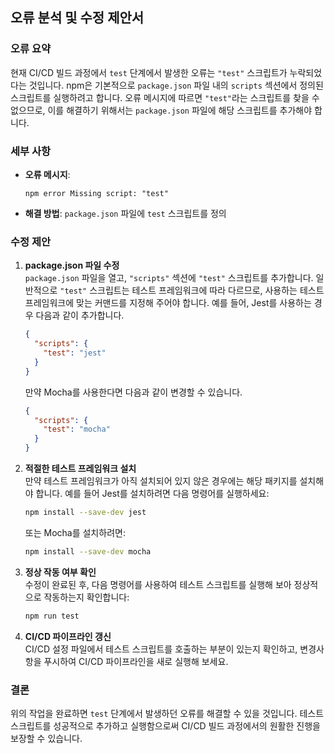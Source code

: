 ## 오류 분석 및 수정 제안서

### 오류 요약
현재 CI/CD 빌드 과정에서 `test` 단계에서 발생한 오류는 `"test"` 스크립트가 누락되었다는 것입니다. npm은 기본적으로 `package.json` 파일 내의 `scripts` 섹션에서 정의된 스크립트를 실행하려고 합니다. 오류 메시지에 따르면 `"test"`라는 스크립트를 찾을 수 없으므로, 이를 해결하기 위해서는 `package.json` 파일에 해당 스크립트를 추가해야 합니다.

### 세부 사항
- **오류 메시지**: 
  ```
  npm error Missing script: "test"
  ```
- **해결 방법**: `package.json` 파일에 `test` 스크립트를 정의

### 수정 제안

1. **package.json 파일 수정**  
   `package.json` 파일을 열고, `"scripts"` 섹션에 `"test"` 스크립트를 추가합니다. 일반적으로 `"test"` 스크립트는 테스트 프레임워크에 따라 다르므로, 사용하는 테스트 프레임워크에 맞는 커맨드를 지정해 주어야 합니다. 예를 들어, Jest를 사용하는 경우 다음과 같이 추가합니다.

   ```json
   {
     "scripts": {
       "test": "jest"
     }
   }
   ```

   만약 Mocha를 사용한다면 다음과 같이 변경할 수 있습니다.

   ```json
   {
     "scripts": {
       "test": "mocha"
     }
   }
   ```

2. **적절한 테스트 프레임워크 설치**  
   만약 테스트 프레임워크가 아직 설치되어 있지 않은 경우에는 해당 패키지를 설치해야 합니다. 예를 들어 Jest를 설치하려면 다음 명령어를 실행하세요:

   ```bash
   npm install --save-dev jest
   ```

   또는 Mocha를 설치하려면:

   ```bash
   npm install --save-dev mocha
   ```

3. **정상 작동 여부 확인**  
   수정이 완료된 후, 다음 명령어를 사용하여 테스트 스크립트를 실행해 보아 정상적으로 작동하는지 확인합니다:

   ```bash
   npm run test
   ```

4. **CI/CD 파이프라인 갱신**  
   CI/CD 설정 파일에서 테스트 스크립트를 호출하는 부분이 있는지 확인하고, 변경사항을 푸시하여 CI/CD 파이프라인을 새로 실행해 보세요.

### 결론
위의 작업을 완료하면 `test` 단계에서 발생하던 오류를 해결할 수 있을 것입니다. 테스트 스크립트를 성공적으로 추가하고 실행함으로써 CI/CD 빌드 과정에서의 원활한 진행을 보장할 수 있습니다.